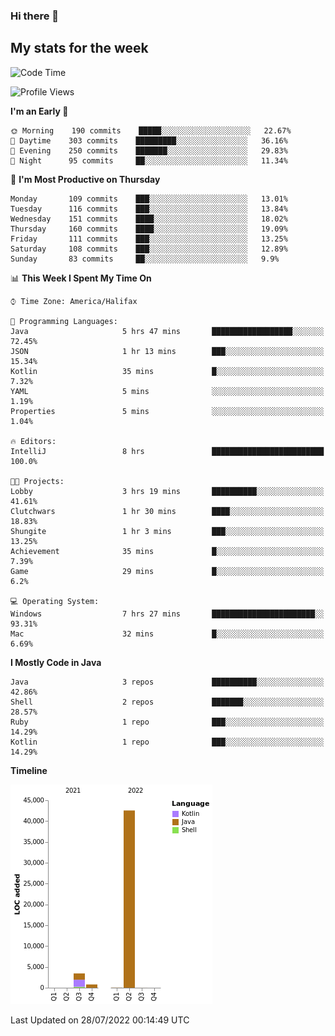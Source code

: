 ### Hi there 👋

## My stats for the week
<!--START_SECTION:waka-->
![Code Time](http://img.shields.io/badge/Code%20Time-333%20hrs%2038%20mins-blue)

![Profile Views](http://img.shields.io/badge/Profile%20Views-0-blue)

**I'm an Early 🐤** 

```text
🌞 Morning    190 commits    █████░░░░░░░░░░░░░░░░░░░░   22.67% 
🌆 Daytime    303 commits    █████████░░░░░░░░░░░░░░░░   36.16% 
🌃 Evening    250 commits    ███████░░░░░░░░░░░░░░░░░░   29.83% 
🌙 Night      95 commits     ██░░░░░░░░░░░░░░░░░░░░░░░   11.34%

```
📅 **I'm Most Productive on Thursday** 

```text
Monday       109 commits    ███░░░░░░░░░░░░░░░░░░░░░░   13.01% 
Tuesday      116 commits    ███░░░░░░░░░░░░░░░░░░░░░░   13.84% 
Wednesday    151 commits    ████░░░░░░░░░░░░░░░░░░░░░   18.02% 
Thursday     160 commits    ████░░░░░░░░░░░░░░░░░░░░░   19.09% 
Friday       111 commits    ███░░░░░░░░░░░░░░░░░░░░░░   13.25% 
Saturday     108 commits    ███░░░░░░░░░░░░░░░░░░░░░░   12.89% 
Sunday       83 commits     ██░░░░░░░░░░░░░░░░░░░░░░░   9.9%

```


📊 **This Week I Spent My Time On** 

```text
⌚︎ Time Zone: America/Halifax

💬 Programming Languages: 
Java                     5 hrs 47 mins       ██████████████████░░░░░░░   72.45% 
JSON                     1 hr 13 mins        ███░░░░░░░░░░░░░░░░░░░░░░   15.34% 
Kotlin                   35 mins             █░░░░░░░░░░░░░░░░░░░░░░░░   7.32% 
YAML                     5 mins              ░░░░░░░░░░░░░░░░░░░░░░░░░   1.19% 
Properties               5 mins              ░░░░░░░░░░░░░░░░░░░░░░░░░   1.04%

🔥 Editors: 
IntelliJ                 8 hrs               █████████████████████████   100.0%

🐱‍💻 Projects: 
Lobby                    3 hrs 19 mins       ██████████░░░░░░░░░░░░░░░   41.61% 
Clutchwars               1 hr 30 mins        ████░░░░░░░░░░░░░░░░░░░░░   18.83% 
Shungite                 1 hr 3 mins         ███░░░░░░░░░░░░░░░░░░░░░░   13.25% 
Achievement              35 mins             █░░░░░░░░░░░░░░░░░░░░░░░░   7.39% 
Game                     29 mins             █░░░░░░░░░░░░░░░░░░░░░░░░   6.2%

💻 Operating System: 
Windows                  7 hrs 27 mins       ███████████████████████░░   93.31% 
Mac                      32 mins             █░░░░░░░░░░░░░░░░░░░░░░░░   6.69%

```

**I Mostly Code in Java** 

```text
Java                     3 repos             ██████████░░░░░░░░░░░░░░░   42.86% 
Shell                    2 repos             ███████░░░░░░░░░░░░░░░░░░   28.57% 
Ruby                     1 repo              ███░░░░░░░░░░░░░░░░░░░░░░   14.29% 
Kotlin                   1 repo              ███░░░░░░░░░░░░░░░░░░░░░░   14.29%

```


**Timeline**

![Chart not found](https://raw.githubusercontent.com/lyndseyy/lyndseyy/main/charts/bar_graph.png) 


 Last Updated on 28/07/2022 00:14:49 UTC
<!--END_SECTION:waka-->